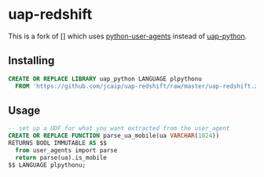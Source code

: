 # uap-redshift

This is a fork of [] which uses [python-user-agents](https://github.com/selwin/python-user-agents) instead of [uap-python](https://github.com/ua-parser/uap-python).

## Installing
```sql
CREATE OR REPLACE LIBRARY uap_python LANGUAGE plpythonu
  FROM 'https://github.com/jcaip/uap-redshift/raw/master/uap-redshift.zip';
```

## Usage
```sql
-- set up a UDF for what you want extracted from the user_agent
CREATE OR REPLACE FUNCTION parse_ua_mobile(ua VARCHAR(1024))
RETURNS BOOL IMMUTABLE AS $$
  from user_agents import parse 
  return parse(ua).is_mobile
$$ LANGUAGE plpythonu;

